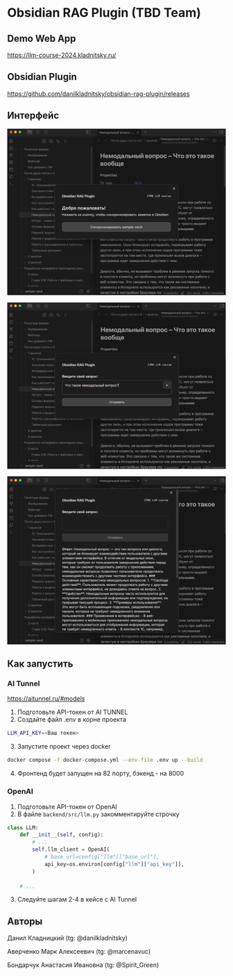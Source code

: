 # Obsidian RAG Plugin (TBD Team)

## Demo Web App
https://llm-course-2024.kladnitsky.ru/

## Obsidian Plugin
https://github.com/danilkladnitsky/obsidian-rag-plugin/releases

## Интерфейс
![Синхронизация](static/ui-1.png)

![Запрос к RAG](static/ui-2.png)

![Выдача](static/ui-3.png)

## Как запустить
### AI Tunnel
https://aitunnel.ru/#models

1. Подготовьте API-токен от AI TUNNEL
2. Создайте файл .env в корне проекта
```bash
LLM_API_KEY=<Ваш токен>
```
3. Запустите проект через docker
```bash
docker compose -f docker-compose.yml --env-file .env up --build
```
4. Фронтенд будет запущен на 82 порту, бэкенд - на 8000

### OpenAI
1. Подготовьте API-токен от OpenAI
2. В файле `backend/src/llm.py` закомментируйте строчку
```python
class LLM:
    def __init__(self, config):
        # ...
        self.llm_client = OpenAI(
            # base_url=config["llm"]["base_url"],
            api_key=os.environ[config["llm"]["api_key"]],
        )
    
    # ...

```
3. Следуйте шагам 2-4 в кейсе с AI Tunnel

## Авторы
Данил Кладницкий (tg: @danilkladnitsky)

Аверченко Марк Алексеевич (tg: @marcenavuc)

Бондарчук Анастасия Ивановна (tg: @Spirit_Green)